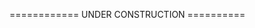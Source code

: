 
============ UNDER CONSTRUCTION ==========


<!---
balesdri/balesdri is a ✨ special ✨ repository because its `README.md` (this file) appears on your GitHub profile.
You can click the Preview link to take a look at your changes.
--->
